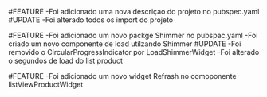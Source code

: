  #FEATURE
 -Foi adicionado uma nova descriçao do projeto no pubspec.yaml
 #UPDATE
 -Foi alterado todos os import do projeto

 #FEATURE 
 -Foi adicionado um novo packge Shimmer no pubspac.yaml
 -Foi criado um novo componente de load utilzando Shimmer
 #UPDATE
 -Foi removido o CircularProgressIndicator por LoadShimmerWidget 
 -Foi alterado o segundos de load do list product

 #FEATURE
 -Foi adicionado um novo widget Refrash no comoponente listViewProductWidget